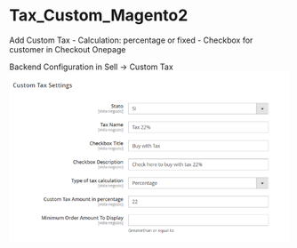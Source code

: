 # Tax_Custom_Magento2
Add Custom Tax - Calculation:  percentage or fixed - Checkbox for customer in Checkout Onepage

Backend Configuration in Sell -> Custom Tax
![Magento 2 Tax Custom Backend](https://github.com/francescoriganti/Tax_Custom_Magento2/blob/master/img_admin.png)


